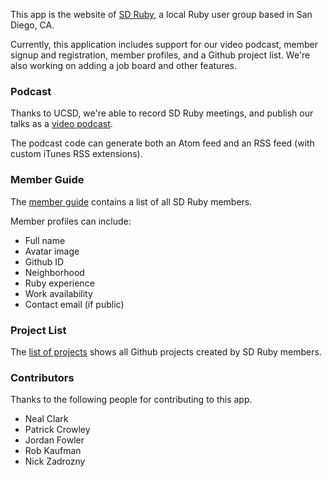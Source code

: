This app is the website of [SD Ruby](http://sdruby.org), a local Ruby user group based in San Diego, CA.

Currently, this application includes support for our video podcast, member signup and registration, member profiles, and a Github project list. We're also working on adding a job board and other features.

### Podcast ###

Thanks to UCSD, we're able to record SD Ruby meetings, and publish our talks as a [video podcast](http://sdruby.org/podcast).

The podcast code can generate both an Atom feed and an RSS feed (with custom iTunes RSS extensions).

### Member Guide ###

The [member guide](http://sdruby.org/users) contains a list of all SD Ruby members.

Member profiles can include:

* Full name
* Avatar image
* Github ID
* Neighborhood
* Ruby experience
* Work availability 
* Contact email (if public)

### Project List ###

The [list of projects](http://sdruby.org/projects) shows all Github projects created by SD Ruby members.

### Contributors ###

Thanks to the following people for contributing to this app.

* Neal Clark
* Patrick Crowley
* Jordan Fowler
* Rob Kaufman
* Nick Zadrozny
